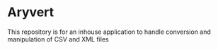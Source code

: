# Aryvert

This repository is for an inhouse application to handle conversion and manipulation of CSV and XML files
